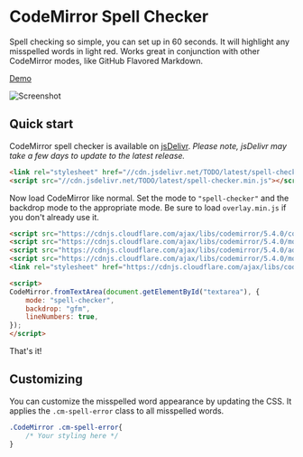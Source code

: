 # CodeMirror Spell Checker
Spell checking so simple, you can set up in 60 seconds. It will highlight any misspelled words in light red. Works great in conjunction with other CodeMirror modes, like GitHub Flavored Markdown.

[Demo](http://nextstepwebs.github.io/codemirror-spell-checker/)

![Screenshot](http://i.imgur.com/7yb5Nne.png)

## Quick start
CodeMirror spell checker is available on [jsDelivr](http://TODO). *Please note, jsDelivr may take a few days to update to the latest release.*

```HTML
<link rel="stylesheet" href="//cdn.jsdelivr.net/TODO/latest/spell-checker.min.css">
<script src="//cdn.jsdelivr.net/TODO/latest/spell-checker.min.js"></script>
```

Now load CodeMirror like normal. Set the mode to `"spell-checker"` and the backdrop mode to the appropriate mode. Be sure to load `overlay.min.js` if you don't already use it.

```HTML
<script src="https://cdnjs.cloudflare.com/ajax/libs/codemirror/5.4.0/codemirror.min.js"></script>
<script src="https://cdnjs.cloudflare.com/ajax/libs/codemirror/5.4.0/mode/markdown/markdown.min.js"></script>
<script src="https://cdnjs.cloudflare.com/ajax/libs/codemirror/5.4.0/addon/mode/overlay.min.js"></script>
<script src="https://cdnjs.cloudflare.com/ajax/libs/codemirror/5.4.0/mode/gfm/gfm.min.js"></script>
<link rel="stylesheet" href="https://cdnjs.cloudflare.com/ajax/libs/codemirror/5.4.0/codemirror.min.css">

<script>
CodeMirror.fromTextArea(document.getElementById("textarea"), {
	mode: "spell-checker",
	backdrop: "gfm",
	lineNumbers: true,
});
</script>
```

That's it!

## Customizing
You can customize the misspelled word appearance by updating the CSS. It applies the `.cm-spell-error` class to all misspelled words.

```CSS
.CodeMirror .cm-spell-error{
	/* Your styling here */
}
```